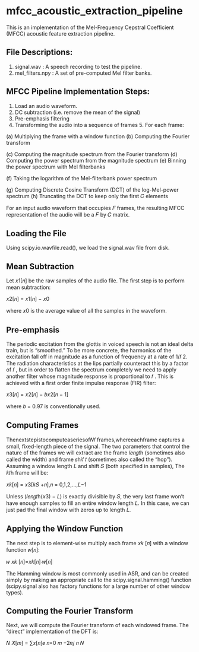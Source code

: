 # mfcc_acoustic_extraction_pipeline

This is an implementation of the Mel-Frequency Cepstral Coefficient (MFCC) acoustic feature extraction pipeline.

## File Descriptions:

1. signal.wav : A speech recording to test the pipeline.
2. mel_filters.npy : A set of pre-computed Mel filter banks.

## MFCC Pipeline Implementation Steps:

1. Load an audio waveform.
2. DC subtraction (i.e. remove the mean of the signal)
3. Pre-emphasis filtering
4. Transforming the audio into a sequence of frames 5. For each frame:

(a) Multiplying the frame with a window function (b) Computing the Fourier transform

(c) Computing the magnitude spectrum from the Fourier transform (d) Computing the power spectrum from the magnitude spectrum (e) Binning the power spectrum with Mel filterbanks

(f) Taking the logarithm of the Mel-filterbank power spectrum

(g) Computing Discrete Cosine Transform (DCT) of the log-Mel-power spectrum (h) Truncating the DCT to keep only the first 𝐶 elements

For an input audio waveform that occupies 𝐹 frames, the resulting MFCC representation of the audio will be a 𝐹 by 𝐶 matrix.

## Loading the File

Using scipy.io.wavfile.read(), we load the signal.wav file from disk. 

## Mean Subtraction

Let 𝑥1[𝑛] be the raw samples of the audio file. The first step is to perform mean subtraction:

𝑥2[𝑛] = 𝑥1[𝑛] − 𝑥0

where 𝑥0 is the average value of all the samples in the waveform.

## Pre-emphasis

The periodic excitation from the glottis in voiced speech is not an ideal delta train, but is “smoothed.” To be more concrete, the harmonics of the excitation fall off in magnitude as a function of frequency at a rate of 1/𝑓 2. The radiation characteristics at the lips partially counteract this by a factor of 𝑓 , but in order to flatten the spectrum completely we need to apply another filter whose magnitude response is proportional to 𝑓 . This is achieved with a first order finite impulse response (FIR) filter:

𝑥3[𝑛] = 𝑥2[𝑛] − 𝑏𝑥2[𝑛 − 1] 

where 𝑏 = 0.97 is conventionally used.

## Computing Frames

Thenextstepistocomputeaseriesof𝑁𝑓 frames,whereeachframe captures a small, fixed-length piece of the signal. The two parameters that control the nature of the frames we will extract are the frame 𝑙𝑒𝑛𝑔𝑡h (sometimes also called the width) and frame 𝑠h𝑖𝑓 𝑡 (sometimes also called the “hop”). Assuming a window length 𝐿 and shift 𝑆 (both specified in samples), The 𝑘𝑡h frame will be:

𝑥𝑘[𝑛] = 𝑥3[𝑘𝑆 +𝑛],𝑛 = 0,1,2,...,𝐿−1

Unless (𝑙𝑒𝑛𝑔𝑡h(𝑥3) − 𝐿) is exactly divisible by 𝑆, the very last frame won’t have enough samples to fill an entire window length 𝐿. In this case, we can just pad the final window with zeros up to length 𝐿.

## Applying the Window Function

The next step is to element-wise multiply each frame 𝑥𝑘 [𝑛] with a window function 𝑤[𝑛]:

𝑤 𝑥𝑘 [𝑛]=𝑥𝑘[𝑛]⋅𝑤[𝑛]

The Hamming window is most commonly used in ASR, and can be created simply by making an appropriate call to the scipy.signal.hamming() function (scipy.signal also has factory functions for a large number of other window types).

## Computing the Fourier Transform

Next, we will compute the Fourier transform of each windowed frame. The “direct” implementation of the DFT is:

𝑁 𝑋[𝑚] = ∑𝑥[𝑛]𝑒 𝑛=0 𝑚 −2𝜋𝑗 𝑛 𝑁
